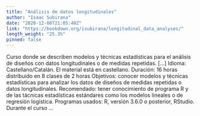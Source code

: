 ```yaml
---
title: "Análisis de datos longitudinales"
author: "Isaac Subirana"
date: "2020-12-08T21:05:40Z"
link: "https://bookdown.org/isubirana/longitudinal_data_analyses/"
length_weight: "25.3%"
pinned: false
---
```


Curso donde se describen modelos y técnicas estadísticas para el análisis de diseños con datos longitudinales o de medidas repetidas. [...] Idioma: Castellano/Catalán. El material está en castellano. Duración: 16 horas distribuido en 8 clases de 2 horas Objetivos: conocer modelos y técnicas estadísticas para analizar los datos de diseños de medidas repetidas o datos longitudinales. Recomendado: tener conocimiento de programa R y de las tácnicas estadísticas estándares como los modelos lineales o de regresión logística. Programas usados: R, versión 3.6.0 o posterior, RStudio. Durante el curso ...
